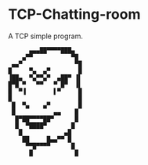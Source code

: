 # TCP-Chatting-room
A TCP simple program.


          ▄▄▄██▀▀▀▀███▄     
        ▄▀▀           ▀█    
     ▄▄▀               ▀█   
    █     ▀▄  ▄▀        █   
    ▐██▄  ▀▄▀▀▄▀  ▄██▀ ▐▌   
    █▀█ ▀   ▀▀   ▀ █▀  ▐▌   
    █  ▀▐        ▌▀     █   
    █                   █   
     █  ▀▄    ▄▀        █   
     █           ▄▄    █    
      █▀██▀▀▀▀██▀      █    
      █  ▀████▀       █     
       █            ▄█      
        ██     █▄▄▀▀ █      
         ▀▀█▀▀▀▀      █     
          █            █ 
